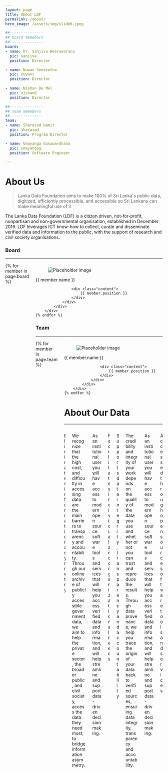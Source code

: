 ```yaml
---
layout: page
title: About LDF
permalink: /about/
hero_image: /assets/img/slide6.jpeg

##---------------
## board memebers
##---------------
board:
- name: Dr. Sanjiva Weerawarana
  pic: sanjiva
  position: Director

- name: Nuwan Senaratna
  pic: nuwans
  position: Director
  
- name: Nishan De Mel
  pic: nishand
  position: Director

##---------------
## team memebers
##---------------
team:
- name: Sherazad Hamit
  pic: sherazad
  position: Program Director

- name: Umayanga Gunawardhana
  pic: umayangag
  position: Software Engineer

---
```


# About Us
> Lanka Data Foundation aims to make 100% of Sri Lanka's public data, digitized, efficiently processible, and accessible so Sri Lankans can make meaningful use of it

The Lanka Data Foundation (LDF) is a citizen driven, not-for-profit, nonpartisan and non-governmental organisation, established in December 2019. LDF leverages ICT know-how to collect, curate and disseminate verified data and information to the public, with the support of research and civil society organisations.

### Board

---

<div class="columns is-multiline is-mobile">
    {% for member in page.board %}
        <div class="column is-one-quarter">
            <div class="card">
                <div class="card-image level-item">
                    <figure class="image is-fullwidth">
                    <img class="is-rounded" src="{{ site.baseurl }}/assets/img/people/{{ member.pic }}.png" alt="Placeholder image">
                    </figure>
                </div>
                <div class="card-content">
                    <div class="media">
                        <div class="media-content">
                            <p class="title is-4">{{ member.name }}</p>
                            <!-- <p class="subtitle is-6">@johnsmith</p> -->
                        </div>
                    </div>

                    <div class="content">
                        {{ member.position }}
                    </div>
                </div>
            </div>
        </div>
    {% endfor %}
</div>


### Team

---

<div class="columns is-multiline is-mobile">
    {% for member in page.team %}
        <div class="column is-one-quarter">
            <div class="card">
                <div class="card-image level-item">
                    <figure class="image is-fullwidth">
                    <img class="is-rounded" src="{{ site.baseurl }}/assets/img/people/{{ member.pic }}.png" alt="Placeholder image">
                    </figure>
                </div>
                <div class="card-content">
                    <div class="media">
                        <div class="media-content">
                            <p class="title is-4">{{ member.name }}</p>
                            <!-- <p class="subtitle is-6">@johnsmith</p> -->
                        </div>
                    </div>

                    <div class="content">
                        {{ member.position }}
                    </div>
                </div>
            </div>
        </div>
    {% endfor %}
</div>

# About Our Data

---

<!-- <div class="columns is-multiline is-mobile">
    <div class="column is-one-quarter p-0">
         <div class="flip-card">
            <div class="flip-card-inner">
                <div class="flip-card-front has-background-primary-dark has-text-white is-uppercase has-text-weight-semibold ">
                    <p class="has-text-centered is-size-3">Eliminates information asymmetry</p>
                </div>
                <div class="flip-card-back has-background-link-light has-text-primary-dark ">
                    <p>We recognize that the high cost, and difficulty in accessing data are the main barriers to transparency and accountability. Through our online archive of publicly accessible government data, we aim to help the private sector, the broader public, and civil society, access the data they need most, to bridge information asymmetry. </p>
                </div>
            </div>
        </div> 
    </div>
    <div class="column is-one-quarter p-0">
         <div class="flip-card">
            <div class="flip-card-inner">
                <div class="flip-card-front has-background-primary-light has-text-black is-uppercase has-text-weight-semibold ">
                    <p class="has-text-centered is-size-3"> Facilitates individual and organizational needs </p>
                </div>
                <div class="flip-card-back has-background-primary-dark has-text-white ">
                    <p> Whether you’re using data for research, journalism or business, our data and analysis will be available to you in easily accessible, digitized formats, to help you derive insights quickly. </p>
                </div>
            </div>
        </div> 
    </div>
    <div class="column is-one-quarter p-0">
         <div class="flip-card">
            <div class="flip-card-inner">
                <div class="flip-card-front has-background-primary-dark has-text-white is-uppercase has-text-weight-semibold ">
                    <p class="has-text-centered is-size-3"> Supports data integrity, transparency and accountability </p>
                </div>
                <div class="flip-card-back has-background-link-light has-text-primary-dark ">
                    <p> The credibility and integrity of your work depends on the quality of the data you use and whether or not you can trust and reproduce the results. Through data provenance, we help you trace the origin of your data back to verified sources, ensuring data integrity, transparency and accountability. </p>
                </div>
            </div>
        </div> 
    </div>
    <div class="column is-one-quarter p-0">
         <div class="flip-card">
            <div class="flip-card-inner">
                <div class="flip-card-front has-background-primary-light has-text-black is-uppercase has-text-weight-semibold ">
                    <p class="has-text-centered is-size-3"> Accessed through open source software tools and services </p>
                </div>
                <div class="flip-card-back has-background-primary-dark has-text-white ">
                    <p> As an institutional user you will have access to modern open source software tools and services that will help you access verified data and information, and will help streamline and support data-driven decision making. </p>
                </div>
            </div>
        </div> 
    </div>
</div>

--- -->

<div class="columns is-multiline is-mobile is-gapless is-vcentered">
    <div class="column is-one-third pl-0 pr-0">
        <div class="card has-background-primary has-text-white" style="height:100%">
            <div class="card-content" style="height:100%">
                <div class="content is-size-3 about-card-content is-uppercase has-text-weight-semibold">
                    <p> Eliminates information asymmetry </p>
                </div>
            </div>
        </div>
    </div>
    <div class="column is-two-thirds pl-0 pr-0">
        <div class="card has-background-primary-light has-text-black" style="height:100%">
            <div class="card-content" style="height:100%">
                <div class="content about-card-content is-family-monospace">
                    <p> We recognize that the high cost, and difficulty in accessing data are the main barriers to transparency and accountability. Through our online archive of publicly accessible government data, we aim to help the private sector, the broader public, and civil society, access the data they need most, to bridge information asymmetry. </p>
                </div>
            </div>
        </div>
    </div>
    <div class="column is-two-thirds pl-0 pr-0">
        <div class="card has-background-primary-light has-text-black" style="height:100%">
            <div class="card-content" style="height:100%">
                <div class="content about-card-content is-family-monospace">
                    <p> As an institutional user you will have access to modern open source software tools and services that will help you access verified data and information, and will help streamline and support data-driven decision making. </p>
                </div>
            </div>
        </div>
    </div>
    <div class="column is-one-third pl-0 pr-0">
        <div class="card has-background-primary has-text-white" style="height:100%">
            <div class="card-content" style="height:100%">
                <div class="content is-size-3 about-card-content is-uppercase has-text-weight-semibold">
                    <p> Facilitates individual and organizational needs </p>
                </div>
            </div>
        </div>
    </div>
    <div class="column is-one-third pl-0 pr-0">
        <div class="card has-background-primary has-text-white" style="height:100%">
            <div class="card-content" style="height:100%">
                <div class="content is-size-3 about-card-content is-uppercase has-text-weight-semibold">
                <p> Supports data integrity, transparency and accountability </p>
                </div>
            </div>
        </div>
    </div>
    <div class="column is-two-thirds pl-0 pr-0">
        <div class="card has-background-primary-light has-text-black" style="height:100%">
            <div class="card-content" style="height:100%">
                <div class="content about-card-content is-family-monospace">
                    <p> The credibility and integrity of your work depends on the quality of the data you use and whether or not you can trust and reproduce the results. Through data provenance, we help you trace the origin of your data back to verified sources, ensuring data integrity, transparency and accountability. </p>
                </div>
            </div>
        </div>
    </div>
    <div class="column is-two-thirds pl-0 pr-0">
        <div class="card has-background-primary-light has-text-black" style="height:100%">
            <div class="card-content" style="height:100%">
                <div class="content about-card-content is-family-monospace">
                    <p> As an institutional user you will have access to modern open source software tools and services that will help you access verified data and information, and will help streamline and support data-driven decision making.  </p>
                </div>
            </div>
        </div>
    </div>
    <div class="column is-one-third pl-0 pr-0">
        <div class="card has-background-primary has-text-white" style="height:100%">
            <div class="card-content" style="height:100%">
                <div class="content is-size-3 about-card-content is-uppercase has-text-weight-semibold">
                    <p> Accessed through open source software tools and services </p>
                </div>
            </div>
        </div>
    </div>
</div>
